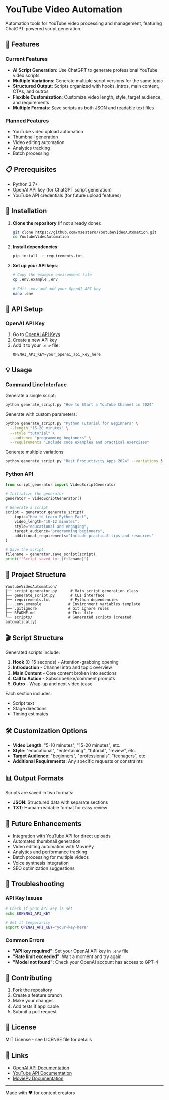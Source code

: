 # YouTube Video Automation

Automation tools for YouTube video processing and management, featuring ChatGPT-powered script generation.

## 🚀 Features

### Current Features
- **AI Script Generation**: Use ChatGPT to generate professional YouTube video scripts
- **Multiple Variations**: Generate multiple script versions for the same topic
- **Structured Output**: Scripts organized with hooks, intros, main content, CTAs, and outros
- **Flexible Customization**: Customize video length, style, target audience, and requirements
- **Multiple Formats**: Save scripts as both JSON and readable text files

### Planned Features
- YouTube video upload automation
- Thumbnail generation
- Video editing automation
- Analytics tracking
- Batch processing

## 📋 Prerequisites

- Python 3.7+
- OpenAI API key (for ChatGPT script generation)
- YouTube API credentials (for future upload features)

## 🔧 Installation

1. **Clone the repository** (if not already done):
   ```bash
   git clone https://github.com/msestero/YoutubeVideoAutomation.git
   cd YoutubeVideoAutomation
   ```

2. **Install dependencies**:
   ```bash
   pip install -r requirements.txt
   ```

3. **Set up your API keys**:
   ```bash
   # Copy the example environment file
   cp .env.example .env
   
   # Edit .env and add your OpenAI API key
   nano .env
   ```

## 🔑 API Setup

### OpenAI API Key
1. Go to [OpenAI API Keys](https://platform.openai.com/api-keys)
2. Create a new API key
3. Add it to your `.env` file:
   ```
   OPENAI_API_KEY=your_openai_api_key_here
   ```

## 💡 Usage

### Command Line Interface

Generate a single script:
```bash
python generate_script.py "How to Start a YouTube Channel in 2024"
```

Generate with custom parameters:
```bash
python generate_script.py "Python Tutorial for Beginners" \
  --length "15-20 minutes" \
  --style "tutorial" \
  --audience "programming beginners" \
  --requirements "Include code examples and practical exercises"
```

Generate multiple variations:
```bash
python generate_script.py "Best Productivity Apps 2024" --variations 3
```

### Python API

```python
from script_generator import VideoScriptGenerator

# Initialize the generator
generator = VideoScriptGenerator()

# Generate a script
script = generator.generate_script(
    topic="How to Learn Python Fast",
    video_length="10-12 minutes",
    style="educational and engaging",
    target_audience="programming beginners",
    additional_requirements="Include practical tips and resources"
)

# Save the script
filename = generator.save_script(script)
print(f"Script saved to: {filename}")
```

## 📁 Project Structure

```
YoutubeVideoAutomation/
├── script_generator.py      # Main script generation class
├── generate_script.py       # CLI interface
├── requirements.txt         # Python dependencies
├── .env.example            # Environment variables template
├── .gitignore              # Git ignore rules
├── README.md               # This file
└── scripts/                # Generated scripts (created automatically)
```

## 🎬 Script Structure

Generated scripts include:

1. **Hook** (0-15 seconds) - Attention-grabbing opening
2. **Introduction** - Channel intro and topic overview
3. **Main Content** - Core content broken into sections
4. **Call to Action** - Subscribe/like/comment prompts
5. **Outro** - Wrap-up and next video tease

Each section includes:
- Script text
- Stage directions
- Timing estimates

## 🛠️ Customization Options

- **Video Length**: "5-10 minutes", "15-20 minutes", etc.
- **Style**: "educational", "entertaining", "tutorial", "review", etc.
- **Target Audience**: "beginners", "professionals", "teenagers", etc.
- **Additional Requirements**: Any specific requests or constraints

## 📊 Output Formats

Scripts are saved in two formats:
- **JSON**: Structured data with separate sections
- **TXT**: Human-readable format for easy review

## 🔮 Future Enhancements

- Integration with YouTube API for direct uploads
- Automated thumbnail generation
- Video editing automation with MoviePy
- Analytics and performance tracking
- Batch processing for multiple videos
- Voice synthesis integration
- SEO optimization suggestions

## 🐛 Troubleshooting

### API Key Issues
```bash
# Check if your API key is set
echo $OPENAI_API_KEY

# Set it temporarily
export OPENAI_API_KEY="your-key-here"
```

### Common Errors
- **"API key required"**: Set your OpenAI API key in `.env` file
- **"Rate limit exceeded"**: Wait a moment and try again
- **"Model not found"**: Check your OpenAI account has access to GPT-4

## 🤝 Contributing

1. Fork the repository
2. Create a feature branch
3. Make your changes
4. Add tests if applicable
5. Submit a pull request

## 📄 License

MIT License - see LICENSE file for details

## 🔗 Links

- [OpenAI API Documentation](https://platform.openai.com/docs)
- [YouTube API Documentation](https://developers.google.com/youtube/v3)
- [MoviePy Documentation](https://moviepy.readthedocs.io/)

---

Made with ❤️ for content creators
